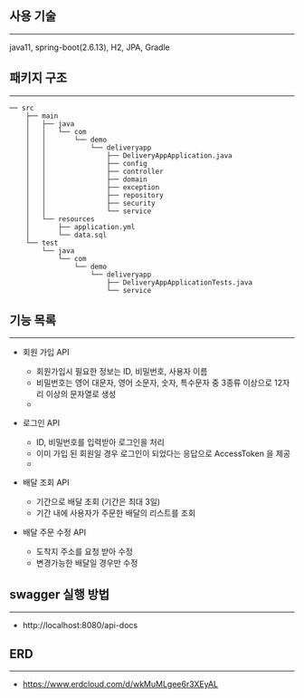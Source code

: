 ## 사용 기술

--- 
java11, spring-boot(2.6.13), H2, JPA, Gradle

## 패키지 구조

--- 
```
── src
    ├── main
    │   ├── java
    │   │   └── com
    │   │       └── demo
    │   │           └── deliveryapp
    │   │               ├── DeliveryAppApplication.java
    │   │               ├── config
    │   │               ├── controller
    │   │               ├── domain
    │   │               ├── exception
    │   │               ├── repository
    │   │               ├── security
    │   │               └── service
    │   └── resources
    │       ├── application.yml
    │       └── data.sql
    └── test
        └── java
            └── com
                └── demo
                    └── deliveryapp
                        ├── DeliveryAppApplicationTests.java
                        └── service
```

## 기능 목록

--- 
- 회원 가입 API 
  - 회원가입시 필요한 정보는 ID, 비밀번호, 사용자 이름
  - 비밀번호는 영어 대문자, 영어 소문자, 숫자, 특수문자 중 3종류 이상으로 12자리 이상의 문자열로 생성
  - 
  
- 로그인 API
  - ID, 비밀번호를 입력받아 로그인을 처리
  - 이미 가입 된 회원일 경우 로그인이 되었다는 응답으로 AccessToken 을 제공
  - 

- 배달 조회 API
  - 기간으로 배달 조회 (기간은 최대 3일)
  - 기간 내에 사용자가 주문한 배달의 리스트를 조회


- 배달 주문 수정 API
  - 도착지 주소를 요청 받아 수정
  - 변경가능한 배달일 경우만 수정
## swagger 실행 방법

--- 

- http://localhost:8080/api-docs

## ERD

--- 
- https://www.erdcloud.com/d/wkMuMLgee6r3XEyAL

